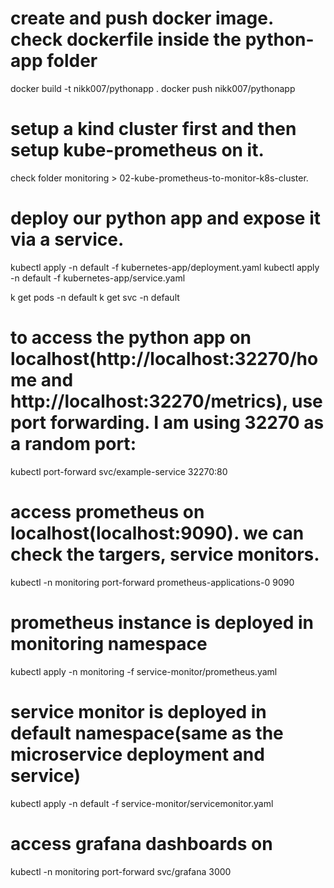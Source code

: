 # create and push docker image. check dockerfile inside the python-app folder
docker build -t nikk007/pythonapp .
docker push nikk007/pythonapp

# setup a kind cluster first and then setup kube-prometheus on it.
check folder monitoring > 02-kube-prometheus-to-monitor-k8s-cluster.

# deploy our python app and expose it via a service.
kubectl apply -n default -f kubernetes-app/deployment.yaml
kubectl apply -n default -f kubernetes-app/service.yaml

k get pods -n default
k get svc -n default

# to access the python app on localhost(http://localhost:32270/home and http://localhost:32270/metrics), use port forwarding. I am using 32270 as a random port:
kubectl port-forward svc/example-service 32270:80

# access prometheus on localhost(localhost:9090). we can check the targers, service monitors.
kubectl -n monitoring port-forward prometheus-applications-0 9090

# prometheus instance is deployed in monitoring namespace
kubectl apply -n monitoring -f service-monitor/prometheus.yaml

# service monitor is deployed in default namespace(same as the microservice deployment and service)
kubectl apply -n default -f service-monitor/servicemonitor.yaml

# access grafana dashboards on
kubectl -n monitoring port-forward svc/grafana 3000

